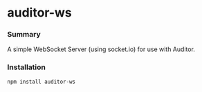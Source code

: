 # auditor-ws

### Summary

A simple WebSocket Server (using socket.io) for use with
Auditor.

### Installation

```bash
npm install auditor-ws
```
